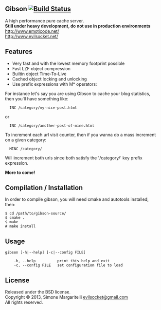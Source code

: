 Gibson [![Build Status](https://secure.travis-ci.org/evilsocket/gibson.png)](http://travis-ci.org/evilsocket/gibson)
---

A high performance pure cache server.  
**Still under heavy development, do not use in production environments**  
<http://www.emoticode.net/>  
<http://www.evilsocket.net/>

Features
---
* Very fast and with the lowest memory footprint possible
* Fast LZF object compression
* Builtin object Time-To-Live
* Cached object locking and unlocking
* Use prefix expressions with M* operators:  

For instance let's say you are using Gibson to cache your blog statistics, then you'll have something like:  

      INC /category/my-nice-post.html
or  

      INC /category/another-post-of-mine.html
  
To increment each url visit counter, then if you wanna do a mass increment on a given category:

      MINC /category/
      
Will increment both urls since both satisfy the '/category/' key prefix expression.


**More to come!**

Compilation / Installation
---
In order to compile gibson, you will need cmake and autotools installed, then:

    $ cd /path/to/gibson-source/
    $ cmake .
    $ make
    # make install


Usage
---

    gibson [-h|--help] [-c|--config FILE]
																																																												 
        -h, --help          print this help and exit
        -c, --config FILE   set configuration file to load

License
---

Released under the BSD license.  
Copyright &copy; 2013, Simone Margaritelli <evilsocket@gmail.com>  
All rights reserved.
